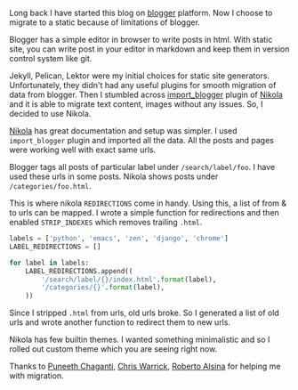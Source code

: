 <!--
.. title: Migrate From Blogger To Static Site (Nikola)
.. slug: migrate-from-blogger-to-static-site-nikola
.. date: 2016-08-07 11:32:15 UTC
.. tags: nikola, blogger
.. category: tech, blogging
.. link:
.. description:
.. type: text
-->

Long back I have started this blog on [blogger][] platform. Now I choose to migrate to a static because of limitations of blogger.

Blogger has a simple editor in browser to write posts in html. With static site, you can write post in your editor in markdown and keep them in version control system like git.

Jekyll, Pelican, Lektor were my initial choices for static site generators. Unfortunately, they didn't had any useful plugins for smooth migration of data from blogger. Then I stumbled across [import_blogger][] plugin of [Nikola][] and it is able to migrate text content, images without any issues. So, I decided to use Nikola.

[Nikola][] has great documentation and setup was simpler. I used `import_blogger` plugin and imported all the data. All the posts and pages were working well with exact same urls.

Blogger tags all posts of particular label under `/search/label/foo`. I have used these urls in some posts. Nikola shows posts under `/categories/foo.html`.

This is where nikola `REDIRECTIONS` come in handy. Using this, a list of from & to urls can be mapped. I wrote a simple function for redirections and then enabled `STRIP_INDEXES` which removes trailing `.html`.

```py
labels = ['python', 'emacs', 'zen', 'django', 'chrome']
LABEL_REDIRECTIONS = []

for label in labels:
    LABEL_REDIRECTIONS.append((
        '/search/label/{}/index.html'.format(label),
        '/categories/{}'.format(label),
    ))
```

Since I stripped `.html` from urls, old urls broke. So I generated a list of old urls and wrote another function to redirect them to new urls.

Nikola has few builtin themes. I wanted something minimalistic and so I rolled out custom theme which you are seeing right now.

Thanks to [Puneeth Chaganti][], [Chris Warrick][], [Roberto Alsina][] for helping me with migration.



[Blogger]: https://blogger.com
[import_blogger]: https://plugins.getnikola.com/#import_blogger
[nikola]: https://getnikola.com
[Puneeth Chaganti]: https://github.com/punchagan
[Chris Warrick]: https://github.com/Kwpolska
[Roberto Alsina]: https://github.com/ralsina
